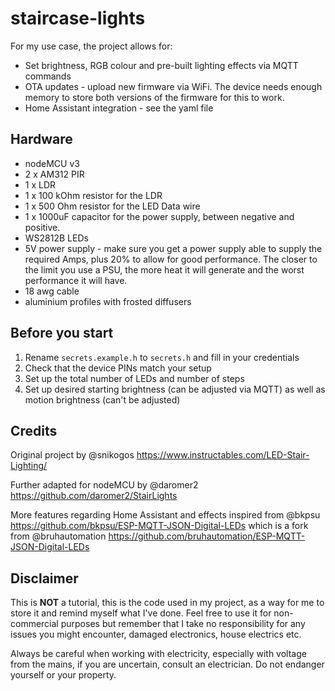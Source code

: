 # staircase-lights

For my use case, the project allows for:
- Set brightness, RGB colour and pre-built lighting effects via MQTT commands
- OTA updates - upload new firmware via WiFi. The device needs enough memory to store both versions of the firmware for this to work.
- Home Assistant integration - see the yaml file

## Hardware
- nodeMCU v3
- 2 x AM312 PIR
- 1 x LDR
- 1 x 100 kOhm resistor for the LDR
- 1 x 500 Ohm resistor for the LED Data wire
- 1 x 1000uF capacitor for the power supply, between negative and positive.
- WS2812B LEDs
- 5V power supply - make sure you get a power supply able to supply the required Amps, plus 20% to allow for good performance. The closer to the limit you use a PSU, the more heat it will generate and the worst performance it will have.
- 18 awg cable
- aluminium profiles with frosted diffusers

## Before you start
1. Rename `secrets.example.h` to `secrets.h` and fill in your credentials
2. Check that the device PINs match your setup
3. Set up the total number of LEDs and number of steps
4. Set up desired starting brightness (can be adjusted via MQTT) as well as motion brightness (can't be adjusted)

## Credits

Original project by @snikogos https://www.instructables.com/LED-Stair-Lighting/

Further adapted for nodeMCU by @daromer2 https://github.com/daromer2/StairLights

More features regarding Home Assistant and effects inspired from @bkpsu https://github.com/bkpsu/ESP-MQTT-JSON-Digital-LEDs which is a fork from @bruhautomation https://github.com/bruhautomation/ESP-MQTT-JSON-Digital-LEDs

## Disclaimer
This is **NOT** a tutorial, this is the code used in my project, as a way for me to store it and remind myself what I've done. Feel free to use it for non-commercial purposes but remember that I take no responsibility for any issues you might encounter, damaged electronics, house electrics etc.

Always be careful when working with electricity, especially with voltage from the mains, if you are uncertain, consult an electrician. Do not endanger yourself or your property. 